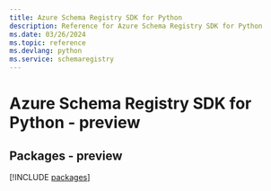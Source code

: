 ```yaml
---
title: Azure Schema Registry SDK for Python
description: Reference for Azure Schema Registry SDK for Python
ms.date: 03/26/2024
ms.topic: reference
ms.devlang: python
ms.service: schemaregistry
---
```

# Azure Schema Registry SDK for Python - preview
## Packages - preview
[!INCLUDE [packages](schema-registry-index.md)]